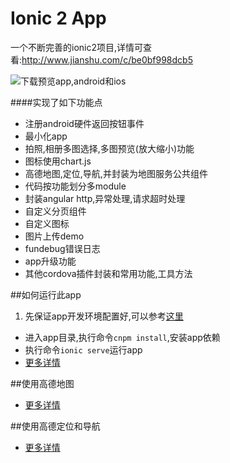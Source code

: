 Ionic 2 App 
=====================
一个不断完善的ionic2项目,详情可查看:http://www.jianshu.com/c/be0bf998dcb5

![下载预览app,android和ios](http://omzo595hi.bkt.clouddn.com/download.png)

####实现了如下功能点
* 注册android硬件返回按钮事件
* 最小化app
* 拍照,相册多图选择,多图预览(放大缩小)功能
* 图标使用chart.js
* 高德地图,定位,导航,并封装为地图服务公共组件
* 代码按功能划分多module
* 封装angular http,异常处理,请求超时处理
* 自定义分页组件
* 自定义图标
* 图片上传demo
* fundebug错误日志
* app升级功能
* 其他cordova插件封装和常用功能,工具方法

##如何运行此app
1.  先保证app开发环境配置好,可以参考[这里](http://www.jianshu.com/p/1f1205602ce0)
* 进入app目录,执行命令`cnpm install`,安装app依赖
* 执行命令`ionic serve`运行app
* [更多详情](http://www.jianshu.com/p/836392297eb9)

##使用高德地图
* [更多详情](http://www.jianshu.com/p/4de365c55668)


##使用高德定位和导航
* [更多详情](http://www.jianshu.com/p/85aceaee3b35)
